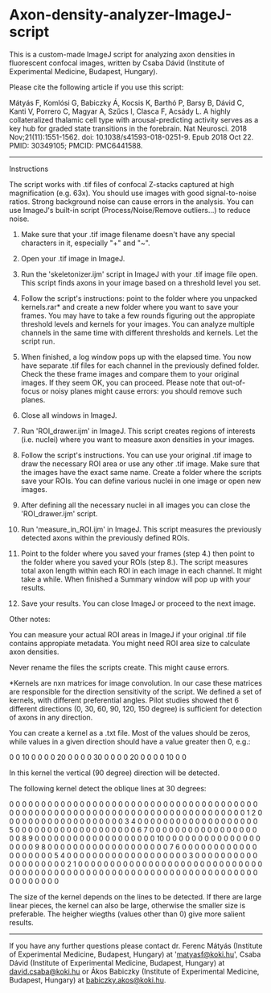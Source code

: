 # Axon-density-analyzer-ImageJ-script
This is a custom-made ImageJ script for analyzing axon densities in fluorescent confocal images, 
written by Csaba Dávid (Institute of Experimental Medicine, Budapest, Hungary).

Please cite the following article if you use this script:

Mátyás F, Komlósi G, Babiczky Á, Kocsis K, Barthó P, Barsy B, Dávid C, Kanti V, Porrero C, Magyar A, Szűcs I, Clasca F, Acsády L. 
A highly collateralized thalamic cell type with arousal-predicting activity serves as a key hub for graded state transitions in the forebrain. 
Nat Neurosci. 2018 Nov;21(11):1551-1562. 
doi: 10.1038/s41593-018-0251-9. 
Epub 2018 Oct 22. 
PMID: 30349105; 
PMCID: PMC6441588.

***
Instructions

The script works with .tif files of confocal Z-stacks captured at high magnification (e.g. 63x). 
You should use images with good signal-to-noise ratios. Strong background noise can cause errors in the analysis. 
You can use ImageJ's built-in script (Process/Noise/Remove outliers...) to reduce noise.

1. Make sure that your .tif image filename doesn't have any special characters in it, especially "+" and "~".

2. Open your .tif image in ImageJ.

3. Run the 'skeletonizer.ijm' script in ImageJ with your .tif image file open. This script finds axons in your image based on a threshold level you set.

4. Follow the script's instructions: point to the folder where you unpacked kernels.rar* and create a new folder where you want to save your frames. 
You may have to take a few rounds figuring out the appropiate threshold levels and kernels for your images. 
You can analyze multiple channels in the same time with different thresholds and kernels. Let the script run. 

5. When finished, a log window pops up with the elapsed time. You now have separate .tif files for each channel in the previously defined folder. 
Check the these frame images and compare them to your original images. If they seem OK, you can proceed. 
Please note that out-of-focus or noisy planes might cause errors: you should remove such planes.

6. Close all windows in ImageJ.

7. Run 'ROI_drawer.ijm' in ImageJ. This script creates regions of interests (i.e. nuclei) where you want to measure axon densities in your images.

8. Follow the script's instructions. You can use your original .tif image to draw the necessary ROI area or use any other .tif image. 
Make sure that the images have the exact same name. Create a folder where the scripts save your ROIs. 
You can define various nuclei in one image or open new images.

9. After defining all the necessary nuclei in all images you can close the 'ROI_drawer.ijm' script.

10. Run 'measure_in_ROI.ijm' in ImageJ. This script measures the previously detected axons within the previously defined ROIs.

11. Point to the folder where you saved your frames (step 4.) then point to the folder where you saved your ROIs (step 8.). 
The script measures total axon length within each ROI in each image in each channel. 
It might take a while. When finished a Summary window will pop up with your results.

12. Save your results. You can close ImageJ or proceed to the next image.

Other notes:

You can measure your actual ROI areas in ImageJ if your original .tif file contains appropiate metadata. You might need ROI area size to calculate axon densities.

Never rename the files the scripts create. This might cause errors.

*Kernels are nxn matrices for image convolution. In our case these matrices are responsible for the direction sensitivity of the script. 
We defined a set of kernels, with different preferential angles. 
Pilot studies showed thet 6 different directions (0, 30, 60, 90, 120, 150 degree) is sufficient for detection of axons in any direction. 

You can create a kernel as a .txt file. Most of the values should be zeros, while values in a given direction should have a value greater then 0, e.g.:

0 0 10 0 0
0 0 20 0 0
0 0 30 0 0
0 0 20 0 0
0 0 10 0 0 

In this kernel the vertical (90 degree) direction will be detected. 

The following kernel detect the oblique lines at 30 degrees:

0 0 0 0 0 0 0 0 0 0 0 0 0 0 0 0 0 0 0 
0 0 0 0 0 0 0 0 0 0 0 0 0 0 0 0 0 0 0 
0 0 0 0 0 0 0 0 0 0 0 0 0 0 0 0 0 0 0 
0 0 0 0 0 0 0 0 0 0 0 0 0 0 0 0 0 0 0 
1 2 0 0 0 0 0 0 0 0 0 0 0 0 0 0 0 0 0 
0 0 3 4 0 0 0 0 0 0 0 0 0 0 0 0 0 0 0 
0 0 0 0 5 0 0 0 0 0 0 0 0 0 0 0 0 0 0 
0 0 0 0 0 6 7 0 0 0 0 0 0 0 0 0 0 0 0 
0 0 0 0 0 0 0 8 9 0 0 0 0 0 0 0 0 0 0 
0 0 0 0 0 0 0 0 0 10 0 0 0 0 0 0 0 0 0 
0 0 0 0 0 0 0 0 0 0 9 8 0 0 0 0 0 0 0 
0 0 0 0 0 0 0 0 0 0 0 0 7 6 0 0 0 0 0 
0 0 0 0 0 0 0 0 0 0 0 0 0 0 5 4 0 0 0 
0 0 0 0 0 0 0 0 0 0 0 0 0 0 0 0 3 0 0 
0 0 0 0 0 0 0 0 0 0 0 0 0 0 0 0 0 2 1 
0 0 0 0 0 0 0 0 0 0 0 0 0 0 0 0 0 0 0 
0 0 0 0 0 0 0 0 0 0 0 0 0 0 0 0 0 0 0 
0 0 0 0 0 0 0 0 0 0 0 0 0 0 0 0 0 0 0 
0 0 0 0 0 0 0 0 0 0 0 0 0 0 0 0 0 0 0 

The size of the kernel depends on the lines to be detected. If there are large linear pieces, the kernel can also be large, otherwise the smaller size is preferable. 
The heigher wiegths (values other than 0) give more salient results. 

***

If you have any further questions please contact dr. Ferenc Mátyás (Institute of Experimental Medicine, Budapest, Hungary) at 'matyasf@koki.hu', 
Csaba Dávid (Institute of Experimental Medicine, Budapest, Hungary) at david.csaba@koki.hu 
or Ákos Babiczky (Institute of Experimental Medicine, Budapest, Hungary) at babiczky.akos@koki.hu.
